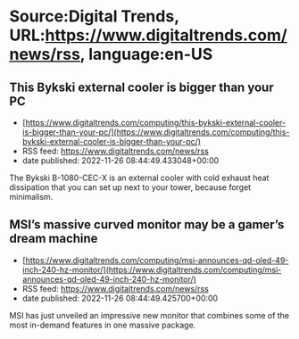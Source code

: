 # Source:Digital Trends, URL:https://www.digitaltrends.com/news/rss, language:en-US

## This Bykski external cooler is bigger than your PC
 - [https://www.digitaltrends.com/computing/this-bykski-external-cooler-is-bigger-than-your-pc/](https://www.digitaltrends.com/computing/this-bykski-external-cooler-is-bigger-than-your-pc/)
 - RSS feed: https://www.digitaltrends.com/news/rss
 - date published: 2022-11-26 08:44:49.433048+00:00

The Bykski B-1080-CEC-X is an external cooler with cold exhaust heat dissipation that you can set up next to your tower, because forget minimalism.

## MSI’s massive curved monitor may be a gamer’s dream machine
 - [https://www.digitaltrends.com/computing/msi-announces-qd-oled-49-inch-240-hz-monitor/](https://www.digitaltrends.com/computing/msi-announces-qd-oled-49-inch-240-hz-monitor/)
 - RSS feed: https://www.digitaltrends.com/news/rss
 - date published: 2022-11-26 08:44:49.425700+00:00

MSI has just unveiled an impressive new monitor that combines some of the most in-demand features in one massive package.

